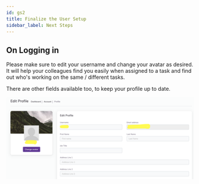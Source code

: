 ```yaml
---
id: gs2
title: Finalize the User Setup
sidebar_label: Next Steps
---
```


## On Logging in


Please make sure to edit your username and change your avatar as desired. It will help your colleagues find you easily when assigned to a task and find out who's working on the same / different tasks.

There are other fields available too, to keep your profile up to date.

![On SignUp](/docs/assets/userDetails.png)